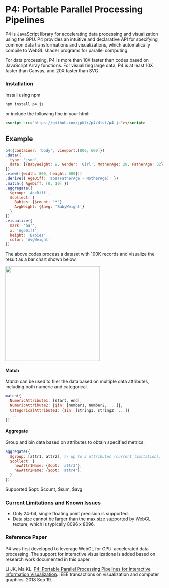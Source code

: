# P4: Portable Parallel Processing Pipelines

P4 is JavaScript library for accelerating data processing and visualization using the GPU. P4 provides an intuitive and declarative API for specifying common data transformations and visualizations, which automatically compile to WebGL shader programs for parallel computing.

For data processing, P4 is more than 10X faster than codes based on JavaScript Array functions. For visualizing large data, P4 is at least 10X faster than Canvas, and 20X faster than SVG.

<!-- ### Table of Contents
- [P4: Portable Parallel Processing Pipelines](#p4-portable-parallel-processing-pipelines)
    - [Installation](#installation)
  - [Example](#example)
      - [Match](#match)
      - [Aggregate](#aggregate)
    - [Current Limitations and Known Issues](#current-limitations-and-known-issues)
    - [Reference Paper](#reference-paper)
-->

### Installation

Install using npm
```bash
npm install p4.js
```

or include the following line in your html:
```html
<script src="https://github.com/jpkli/p4/dist/p4.js"></script>
```

## Example

```javascript
p4({container: 'body', viewport:[800, 600]})
.data({
  type: 'json',
  data: [{BabyWeight: 9, Gender: 'Girl', MotherAge: 28, FatherAge: 32}, ...]
})
.view([{width: 800, height: 600}])
.derive({ AgeDiff: 'abs(FatherAge - MotherAge)' })
.match({ AgeDiff: [0, 10] })
.aggregate({
  $group: 'AgeDiff',
  $collect: {
    Babies: {$count: '*'},
    AvgWeight: {$avg: 'BabyWeight'}
  }
})
.visualize({
  mark: 'bar',
  x: 'AgeDiff',
  height: 'Babies',
  color: 'AvgWeight'
})
```
The above codes process a dataset with 100K records and visualize the result as a bar chart shown below.

<img width=300 src="https://jpkli.github.io/demos/p4/images/colorbars.png">


#### Match
*Match* can be used to filer the data based on multiple data attributes, including both numeric and categorical.
```javascript
match({
  NumericAttribute1: [start, end],
  NumericAttribute2: {$in: [number1, number2, ...]},
  CategoricalAttribute1: {$in: [string1, string2, ...]}
  ...
})
```

#### Aggregate
Group and bin data based on attributes to obtain specified metrics.
```javascript
aggregate({
  $group: [attr1, attr2], // up to 3 attributes (current limitation),
  $collect: {
    newAttr1Name: {$opt: 'attr3'}, 
    newAttr2Name: {$opt: 'attr4'}, 
  }
})
```
Supported \$opt: \$count, \$sum, \$avg

### Current Limitations and Known Issues
 - Only 24-bit, single floating point precision is supported.
 - Data size cannot be larger than the max size supported by WebGL texture, which is typically 8096 x 8096.

### Reference Paper
P4 was first developed to leverage WebGL for GPU-accelerated data processing. The support for interactive visualizations is added based on research work documented in this paper.

Li JK, Ma KL. [P4: Portable Parallel Processing Pipelines for Interactive Information Visualization](https://ieeexplore.ieee.org/abstract/document/8468065). IEEE transactions on visualization and computer graphics. 2018 Sep 19.